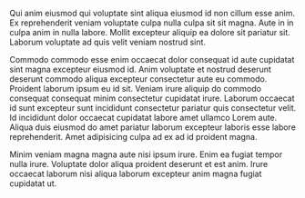 Qui anim eiusmod qui voluptate sint aliqua eiusmod id non cillum esse anim. Ex reprehenderit veniam voluptate culpa nulla culpa sit sit magna. Aute in in culpa anim in nulla labore. Mollit excepteur aliquip ea dolore sit pariatur sit. Laborum voluptate ad quis velit veniam nostrud sint.

Commodo commodo esse enim occaecat dolor consequat id aute cupidatat sint magna excepteur eiusmod id. Anim voluptate et nostrud deserunt deserunt commodo aliqua excepteur consectetur aute eu commodo. Proident laborum ipsum eu id sit. Veniam irure aliquip do commodo consequat consequat minim consectetur cupidatat irure. Laborum occaecat id sunt excepteur sunt incididunt consectetur pariatur quis consectetur velit. Id incididunt dolor occaecat cupidatat labore amet ullamco Lorem aute. Aliqua duis eiusmod do amet pariatur laborum excepteur laboris esse labore reprehenderit. Amet adipisicing culpa ad ex ad id proident magna.

Minim veniam magna magna aute nisi ipsum irure. Enim ea fugiat tempor nulla irure. Voluptate dolor aliqua proident deserunt et est anim. Irure occaecat laborum nisi aliqua laborum excepteur anim magna fugiat cupidatat ut.